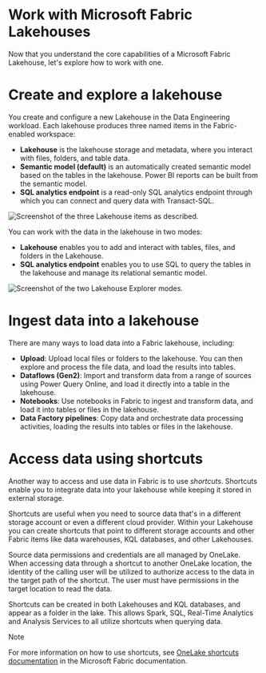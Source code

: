 
# 
# Work with Microsoft Fabric Lakehouses

Now that you understand the core capabilities of a Microsoft Fabric Lakehouse, let's explore how to work with one.

## 
# Create and explore a lakehouse

You create and configure a new Lakehouse in the Data Engineering workload. Each lakehouse produces three named items in the Fabric-enabled workspace:

- **Lakehouse** is the lakehouse storage and metadata, where you interact with files, folders, and table data.
- **Semantic model (default)** is an automatically created semantic model based on the tables in the lakehouse. Power BI reports can be built from the semantic model.
- **SQL analytics endpoint** is a read-only SQL analytics endpoint through which you can connect and query data with Transact-SQL.

![Screenshot of the three Lakehouse items as described.](../../wwl/get-started-lakehouses/media/lakehouse-items.png)

You can work with the data in the lakehouse in two modes:

- **Lakehouse** enables you to add and interact with tables, files, and folders in the Lakehouse.
- **SQL analytics endpoint** enables you to use SQL to query the tables in the lakehouse and manage its relational semantic model.

![Screenshot of the two Lakehouse Explorer modes.](../../wwl/get-started-lakehouses/media/explorer-modes.png)

## 
# Ingest data into a lakehouse

There are many ways to load data into a Fabric lakehouse, including:

- **Upload**: Upload local files or folders to the lakehouse. You can then explore and process the file data, and load the results into tables.
- **Dataflows (Gen2)**: Import and transform data from a range of sources using Power Query Online, and load it directly into a table in the lakehouse.
- **Notebooks**: Use notebooks in Fabric to ingest and transform data, and load it into tables or files in the lakehouse.
- **Data Factory pipelines**: Copy data and orchestrate data processing activities, loading the results into tables or files in the lakehouse.

## 
# Access data using shortcuts

Another way to access and use data in Fabric is to use *shortcuts*. Shortcuts enable you to integrate data into your lakehouse while keeping it stored in external storage.

Shortcuts are useful when you need to source data that's in a different storage account or even a different cloud provider. Within your Lakehouse you can create shortcuts that point to different storage accounts and other Fabric items like data warehouses, KQL databases, and other Lakehouses.

Source data permissions and credentials are all managed by OneLake. When accessing data through a shortcut to another OneLake location, the identity of the calling user will be utilized to authorize access to the data in the target path of the shortcut. The user must have permissions in the target location to read the data.

Shortcuts can be created in both Lakehouses and KQL databases, and appear as a folder in the lake. This allows Spark, SQL, Real-Time Analytics and Analysis Services to all utilize shortcuts when querying data.

Note

For more information on how to use shortcuts, see [OneLake shortcuts documentation](/en-us/fabric/onelake/onelake-shortcuts) in the Microsoft Fabric documentation.



